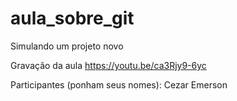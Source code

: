 # aula_sobre_git
Simulando um projeto novo

Gravação da aula https://youtu.be/ca3Rjy9-6yc

Participantes (ponham seus nomes):
Cezar
Emerson
